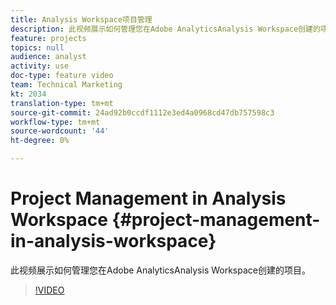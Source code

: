 ```yaml
---
title: Analysis Workspace项目管理
description: 此视频展示如何管理您在Adobe AnalyticsAnalysis Workspace创建的项目。
feature: projects
topics: null
audience: analyst
activity: use
doc-type: feature video
team: Technical Marketing
kt: 2034
translation-type: tm+mt
source-git-commit: 24ad92b0ccdf1112e3ed4a0968cd47db757598c3
workflow-type: tm+mt
source-wordcount: '44'
ht-degree: 0%

---
```



# Project Management in Analysis Workspace {#project-management-in-analysis-workspace}

此视频展示如何管理您在Adobe AnalyticsAnalysis Workspace创建的项目。

>[!VIDEO](https://video.tv.adobe.com/v/24035/?quality=12)

